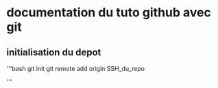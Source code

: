 # documentation du tuto github avec git

## initialisation du depot

'''bash
git init
git remote add origin SSH_du_repo

'''